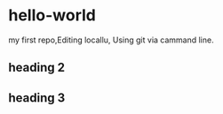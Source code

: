 # hello-world
my first repo,Editing locallu, Using git via cammand line.

## heading 2

## heading 3